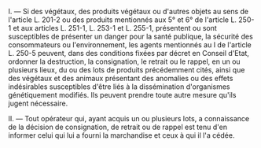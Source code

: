 I. ― Si des végétaux, des produits végétaux ou d'autres objets au sens de l'article L. 201-2 ou des produits mentionnés aux 5° et 6° de l'article L. 250-1 et aux articles L. 251-1, L. 253-1 et L. 255-1, présentent ou sont susceptibles de présenter un danger pour la santé publique, la sécurité des consommateurs ou l'environnement, les agents mentionnés au I de l'article L. 250-5 peuvent, dans des conditions fixées par décret en Conseil d'Etat, ordonner la destruction, la consignation, le retrait ou le rappel, en un ou plusieurs lieux, du ou des lots de produits précédemment cités, ainsi que des végétaux et des animaux présentant des anomalies ou des effets indésirables susceptibles d'être liés à la dissémination d'organismes génétiquement modifiés. Ils peuvent prendre toute autre mesure qu'ils jugent nécessaire.

II. ― Tout opérateur qui, ayant acquis un ou plusieurs lots, a connaissance de la décision de consignation, de retrait ou de rappel est tenu d'en informer celui qui lui a fourni la marchandise et ceux à qui il l'a cédée.
